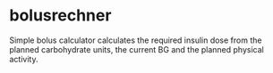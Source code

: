# bolusrechner
Simple bolus calculator calculates the required insulin dose from the planned carbohydrate units, the current BG and the planned physical activity.
